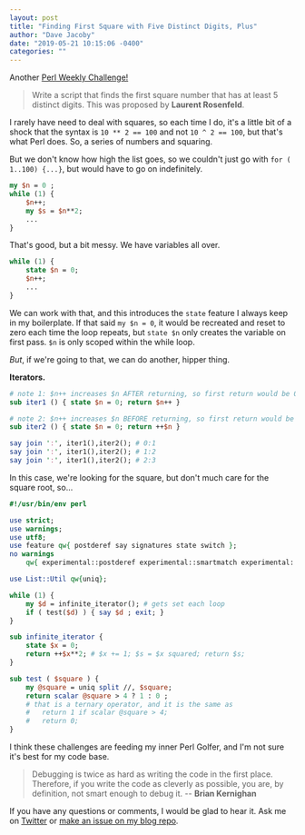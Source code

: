```yaml
---
layout: post
title: "Finding First Square with Five Distinct Digits, Plus"
author: "Dave Jacoby"
date: "2019-05-21 10:15:06 -0400"
categories: ""
---
```


Another [Perl Weekly Challenge!](https://perlweeklychallenge.org/blog/perl-weekly-challenge-009/)

> Write a script that finds the first square number that has at least 5 distinct digits. This was proposed by **Laurent Rosenfeld**.

I rarely have need to deal with squares, so each time I do, it's a little bit of a shock that the syntax is `10 ** 2 == 100` and not `10 ^ 2 == 100`, but that's what Perl does. So, a series of numbers and squaring.

But we don't know how high the list goes, so we couldn't just go with `for ( 1..100) {...}`, but would have to go on indefinitely.

```perl
my $n = 0 ;
while (1) {
    $n++;
    my $s = $n**2;
    ...
}
```

That's good, but a bit messy. We have variables all over.

```perl
while (1) {
    state $n = 0;
    $n++;
    ...
}
```

We can work with that, and this introduces the `state` feature I always keep in my boilerplate. If that said `my $n = 0`, it would be recreated and reset to zero each time the loop repeats, but `state $n` only creates the variable on first pass. `$n` is only scoped within the while loop.

_But_, if we're going to that, we can do another, hipper thing.

**Iterators.**

```perl
# note 1: $n++ increases $n AFTER returning, so first return would be 0
sub iter1 () { state $n = 0; return $n++ }

# note 2: $n++ increases $n BEFORE returning, so first return would be 1
sub iter2 () { state $n = 0; return ++$n }

say join ':', iter1(),iter2(); # 0:1
say join ':', iter1(),iter2(); # 1:2
say join ':', iter1(),iter2(); # 2:3
```

In this case, we're looking for the square, but don't much care for the square root, so...

```perl
#!/usr/bin/env perl

use strict;
use warnings;
use utf8;
use feature qw{ postderef say signatures state switch };
no warnings
    qw{ experimental::postderef experimental::smartmatch experimental::signatures };

use List::Util qw{uniq};

while (1) {
    my $d = infinite_iterator(); # gets set each loop
    if ( test($d) ) { say $d ; exit; }
}

sub infinite_iterator {
    state $x = 0;
    return ++$x**2; # $x += 1; $s = $x squared; return $s;
}

sub test ( $square ) {
    my @square = uniq split //, $square;
    return scalar @square > 4 ? 1 : 0 ;
    # that is a ternary operator, and it is the same as
    #   return 1 if scalar @square > 4;
    #   return 0;
}
```

I think these challenges are feeding my inner Perl Golfer, and I'm not sure it's best for my code base.

> Debugging is twice as hard as writing the code in the first place. Therefore, if you write the code as cleverly as possible, you are, by definition, not smart enough to debug it. -- **Brian Kernighan**

If you have any questions or comments, I would be glad to hear it. Ask me on [Twitter](https://twitter.com/jacobydave) or [make an issue on my blog repo](https://github.com/jacoby/jacoby.github.io).
